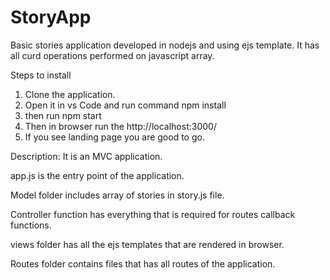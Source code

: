 # StoryApp
Basic stories application developed in nodejs and using ejs template. It has all curd operations performed on javascript array.

Steps to install

1. Clone the application.
2. Open it in vs Code and run command npm install
3. then run npm start
4. Then in browser run the http://localhost:3000/
5. If you see landing page you are good to go.

Description:
It is an MVC application.

app.js is the entry point of the application.

Model folder includes array of stories in story.js file.

Controller function has everything that is required for routes callback functions.

views folder has all the ejs templates that are rendered in browser.

Routes folder contains files that has all routes of the application.


